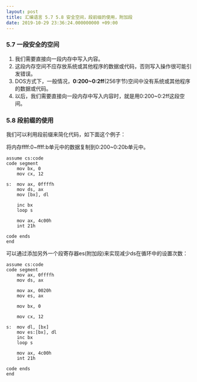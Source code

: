 ```yaml
---
layout: post
title: 汇编语言 5.7 5.8 安全空间，段前缀的使用，附加段
date: 2019-10-29 23:36:24.000000000 +09:00
---
```


### 5.7 一段安全的空间

1. 我们需要直接向一段内存中写入内容。
2. 这段内存空间不应存放系统或其他程序的数据或代码，否则写入操作很可能引发错误。
3. DOS方式下，一般情况，**0:200~0:2ff**(256字节)空间中没有系统或其他程序的数据或代码。
4. 以后，我们需要直接向一段内存中写入内容时，就是用0:200~0:2ff这段空间。

### 5.8 段前缀的使用

我们可以利用段前缀来简化代码，如下面这个例子：

将内存ffff:0~ffff:b单元中的数据复制到0:200~0:20b单元中。

```x86asm
assume cs:code
code segment
    mov bx, 0
    mov cx, 12

s:  mov ax, 0ffffh
    mov ds, ax
    mov [bx], dl

    inc bx
    loop s

    mov ax, 4c00h
    int 21h

code ends
end
```

可以通过添加另外一个段寄存器es(附加段)来实现减少ds在循环中的设置次数：

```x86asm
assume cs:code
code segment
    mov ax, 0ffffh
    mov ds, ax

    mov ax, 0020h
    mov es, ax

    mov bx, 0

    mov cx, 12

s:  mov dl, [bx]
    mov es:[bx], dl
    inc bx
    loop s

    mov ax, 4c00h
    int 21h

code ends
end
```
